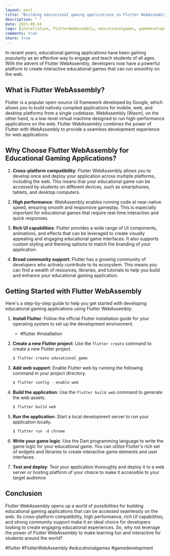 ```yaml
---
layout: post
title: "Building educational gaming applications in Flutter WebAssembly"
description: " "
date: 2023-09-24
tags: [installation, FlutterWebAssembly, educationalgames, gamedevelopment]
comments: true
share: true
---
```


In recent years, educational gaming applications have been gaining popularity as an effective way to engage and teach students of all ages. With the advent of Flutter WebAssembly, developers now have a powerful platform to create interactive educational games that can run smoothly on the web.

## What is Flutter WebAssembly?

Flutter is a popular open-source UI framework developed by Google, which allows you to build natively compiled applications for mobile, web, and desktop platforms from a single codebase. WebAssembly (Wasm), on the other hand, is a low-level virtual machine designed to run high-performance applications on the web. Flutter WebAssembly combines the power of Flutter with WebAssembly to provide a seamless development experience for web applications.

## Why Choose Flutter WebAssembly for Educational Gaming Applications?

1. **Cross-platform compatibility**: Flutter WebAssembly allows you to develop once and deploy your application across multiple platforms, including the web. This means that your educational game can be accessed by students on different devices, such as smartphones, tablets, and desktop computers.

2. **High performance**: WebAssembly enables running code at near-native speed, ensuring smooth and responsive gameplay. This is especially important for educational games that require real-time interaction and quick responses.

3. **Rich UI capabilities**: Flutter provides a wide range of UI components, animations, and effects that can be leveraged to create visually appealing and engaging educational game interfaces. It also supports custom styling and theming options to match the branding of your application.

4. **Broad community support**: Flutter has a growing community of developers who actively contribute to its ecosystem. This means you can find a wealth of resources, libraries, and tutorials to help you build and enhance your educational gaming application.

## Getting Started with Flutter WebAssembly

Here's a step-by-step guide to help you get started with developing educational gaming applications using Flutter WebAssembly:

1. **Install Flutter**: Follow the official Flutter installation guide for your operating system to set up the development environment.
   - #flutter #installation

2. **Create a new Flutter project**: Use the `flutter create` command to create a new Flutter project.
   ```dart
   $ flutter create educational_game
   ```

3. **Add web support**: Enable Flutter web by running the following command in your project directory.
   ```dart
   $ flutter config --enable-web
   ```

4. **Build the application**: Use the `flutter build web` command to generate the web assets.
   ```dart
   $ flutter build web
   ```

5. **Run the application**: Start a local development server to run your application locally.
   ```dart
   $ flutter run -d chrome
   ```

6. **Write your game logic**: Use the Dart programming language to write the game logic for your educational game. You can utilize Flutter's rich set of widgets and libraries to create interactive game elements and user interfaces.

7. **Test and deploy**: Test your application thoroughly and deploy it to a web server or hosting platform of your choice to make it accessible to your target audience.

## Conclusion

Flutter WebAssembly opens up a world of possibilities for building educational gaming applications that can be accessed seamlessly on the web. Its cross-platform compatibility, high performance, rich UI capabilities, and strong community support make it an ideal choice for developers looking to create engaging educational experiences. So, why not leverage the power of Flutter WebAssembly to make learning fun and interactive for students around the world?

#flutter #FlutterWebAssembly #educationalgames #gamedevelopment